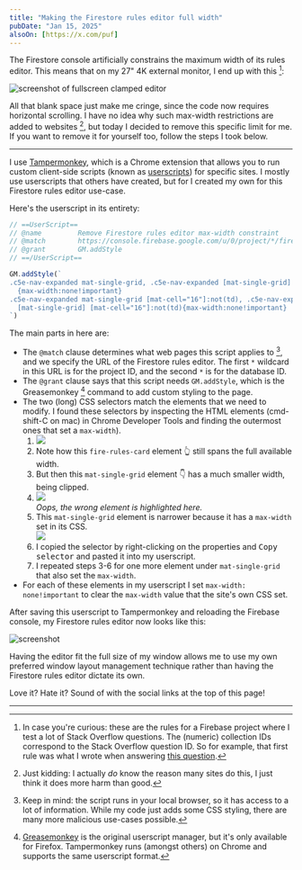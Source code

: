 ```yaml
---
title: "Making the Firestore rules editor full width"
pubDate: "Jan 15, 2025"
alsoOn: [https://x.com/puf]
---
```


The Firestore console artificially constrains the maximum width of its rules editor. This means that on my 27" 4K external monitor, I end up with this [^1]:

![screenshot of fullscreen clamped editor](https://i.imgur.com/gneHQ6v.png)

All that blank space just make me cringe, since the code now requires horizontal scrolling. I have no idea why such max-width restrictions are added to websites [^2], but today I decided to remove this specific limit for me. If you want to remove it for yourself too, follow the steps I took below.

---

I use [Tampermonkey][tampermonkey], which is a Chrome extension that allows you to run custom client-side scripts (known as [userscripts][userscript]) for specific sites. I mostly use userscripts that others have created, but for I created my own for this Firestore rules editor use-case.

Here's the userscript in its entirety:

```javascript
// ==UserScript==
// @name         Remove Firestore rules editor max-width constraint
// @match        https://console.firebase.google.com/u/0/project/*/firestore/databases/*/rules
// @grant        GM.addStyle
// ==/UserScript==

GM.addStyle(`
.c5e-nav-expanded mat-single-grid, .c5e-nav-expanded [mat-single-grid]
  {max-width:none!important}
.c5e-nav-expanded mat-single-grid [mat-cell="16"]:not(td), .c5e-nav-expanded 
  [mat-single-grid] [mat-cell="16"]:not(td){max-width:none!important}
`)
```

The main parts in here are:

* The `@match` clause determines what web pages this script applies to [^3], and we specify the URL of the Firestore rules editor. The first `*` wildcard in this URL is for the project ID, and the second `*` is for the database ID.
* The `@grant` clause says that this script needs `GM.addStyle`, which is the Greasemonkey [^4] command to add custom styling to the page.
* The two (long) CSS selectors match the elements that we need to modify. I found these selectors by inspecting the HTML elements (cmd-shift-C on mac) in Chrome Developer Tools and finding the outermost ones that set a `max-width`).
  1. ![](https://i.imgur.com/RnOvOEJ.png)
  2. Note how this `fire-rules-card` element 👆 still spans the full available width.
  3. But then this `mat-single-grid` element 👇 has a much smaller width, being clipped.
  4. ![](https://i.imgur.com/exzKYdI.png)\
     *Oops, the wrong element is highlighted here.*
  5. This `mat-single-grid` element is narrower because it has a `max-width` set in its CSS.\
  ![](https://i.imgur.com/kXDd4xs.png)
  6. I copied the selector by right-clicking on the properties and <kbd>Copy selector</kbd> and pasted it into my userscript.
  7. I repeated steps 3-6 for one more element under `mat-single-grid` that also set the `max-width`.
* For each of these elements in my userscript I set `max-width: none!important` to clear the `max-width` value that the site's own CSS set.

After saving this userscript to Tampermonkey and reloading the Firebase console, my Firestore rules editor now looks like this:

![screenshot](https://i.imgur.com/PXinlEW.png)

Having the editor fit the full size of my window allows me to use my own preferred window layout management technique rather than having the Firestore rules editor dictate its own.

Love it? Hate it? Sound of with the social links at the top of this page!


[tampermonkey]: https://www.tampermonkey.net/
[greasemonkey]: https://addons.mozilla.org/en-US/firefox/addon/greasemonkey/
[userscript]: https://en.wikipedia.org/wiki/Userscript


---

[^1]: In case you're curious: these are the rules for a Firebase project where I test a lot of Stack Overflow questions. The (numeric) collection IDs correspond to the Stack Overflow question ID. So for example, that first rule was what I wrote when answering [this question](https://stackoverflow.com/q/79124540).
[^2]: Just kidding: I actually *do* know the reason many sites do this, I just think it does more harm than good.
[^3]: Keep in mind: the script runs in your local browser, so it has access to a lot of information. While my code just adds some CSS styling, there are many more malicious use-cases possible.
[^4]: [Greasemonkey][greasemonkey] is the original userscript manager, but it's only available for Firefox. Tampermonkey runs (amongst others) on Chrome and supports the same userscript format.
